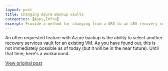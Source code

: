 ```yaml
---
layout: post
title: Changing Azure Backup vaults
categories: [Apps,Infra]
excerpt: Provide a method for changing from a GRS to an LRS recovery services vault
---
```


An often requested feature with Azure backup is the ability to select another recovery services vault for an existing VM. As you have found out, this is not immediately possible as of today (but it will be in the near future). Until that time; here's a workaround.

[View original post](https://github.com/joostm1/Vault-GRS-LRS)
